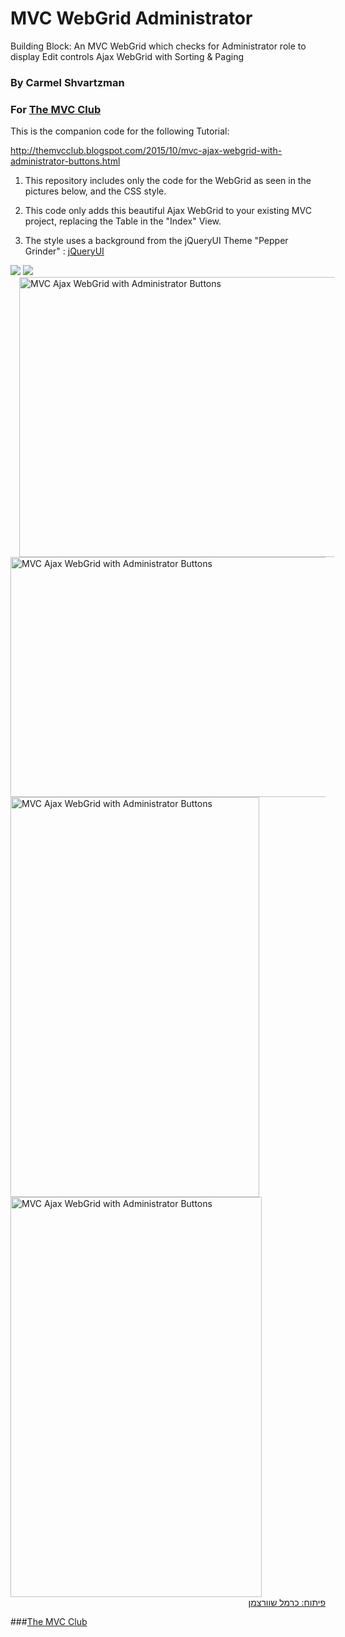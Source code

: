# MVC WebGrid Administrator
Building Block: An MVC WebGrid which checks for Administrator role to display Edit controls
     Ajax WebGrid with Sorting &amp; Paging


### By Carmel Shvartzman
### For  <a href="http://themvcclub.blogspot.com/"   target="_new"  >The MVC Club</a>
This is the companion code for the following Tutorial:

http://themvcclub.blogspot.com/2015/10/mvc-ajax-webgrid-with-administrator-buttons.html

1) This repository includes only the code for the WebGrid as seen in the pictures below, and the CSS style.

2) This code only adds this beautiful Ajax WebGrid to your existing MVC project, replacing the Table in the "Index" View.

3) The style uses a background from the jQueryUI Theme "Pepper Grinder" :  <a href="http://jqueryui.com/themeroller/"   target="_self"  >jQueryUI</a>

<img border="0" src="http://3.bp.blogspot.com/-P1lwC5QUQZ0/ViyasBFshtI/AAAAAAAALqs/tMsyGvNir00/s1600/ui-bg_fine-grain_10_f8f7f6_60x60.png" />
<img border="0" src="http://1.bp.blogspot.com/-qwRZWI4MC4U/ViyasIbWtII/AAAAAAAALqo/rEwdfYXH_-o/s1600/ui-bg_fine-grain_10_eceadf_60x60.png" />

 

<a href="http://themvcclub.blogspot.com/2015/10/mvc-ajax-webgrid-with-administrator-buttons.html" imageanchor="1" target="_self" style="margin-left: 1em; margin-right: 1em;">



<img alt="MVC Ajax WebGrid with Administrator Buttons" border="0" height="448" src="http://2.bp.blogspot.com/-wV03d-u_NMs/ViygkoaPYGI/AAAAAAAALrE/c2ft825d86M/s640/3.png" width="540" />

<img alt="MVC Ajax WebGrid with Administrator Buttons" border="0" height="384" src="http://1.bp.blogspot.com/-O-jNqru-gsk/ViyglDjwyiI/AAAAAAAALrI/0qMgZ-FW6q0/s640/4.png" width="540" />

<img alt="MVC Ajax WebGrid with Administrator Buttons" border="0" height="640" src="http://3.bp.blogspot.com/-ThXe8rYxVdI/ViyhAa-cn-I/AAAAAAAALrc/3YMLeLt9pxU/s640/2.png" width="398" />

<img alt="MVC Ajax WebGrid with Administrator Buttons" border="0" height="640" src="http://4.bp.blogspot.com/-PHYK6kb8q18/ViygkY5Z9nI/AAAAAAAALrM/76aNR3lkHL8/s640/1.png" width="402" />






<div style="direction: rtl;">
פיתוח: כרמל שוורצמן</div>





</a>

###<a href="http://themvcclub.blogspot.com/"   target="_new"  >The MVC Club</a>
